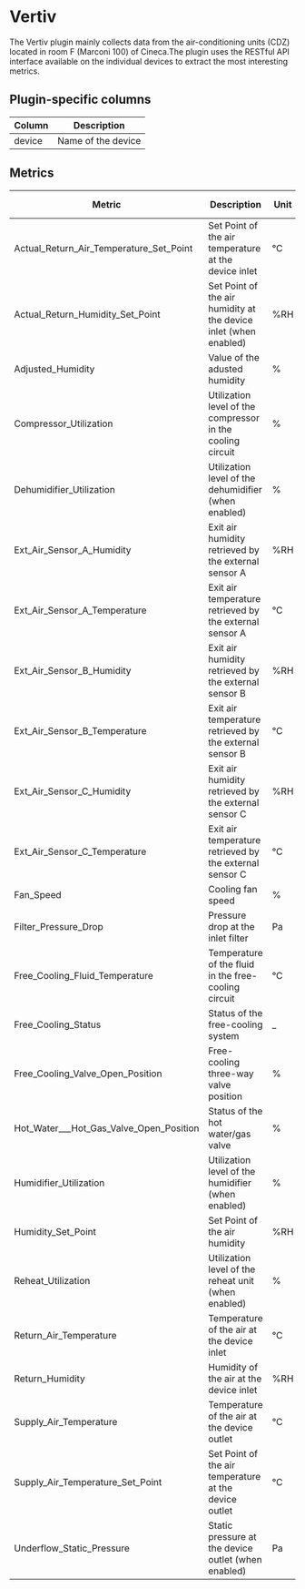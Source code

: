 # Vertiv
The Vertiv plugin mainly collects data from the air-conditioning units (CDZ) located in room F (Marconi 100) of Cineca.The plugin uses the RESTful API interface available on the individual devices to extract the most interesting metrics.

## Plugin-specific columns

|Column|Description|
|------|-----------|
|device|Name of the device| 

## Metrics
|Metric|Description|Unit|Value type|Sampling period|
|------|-----------|----|----------|---------------|
|Actual_Return_Air_Temperature_Set_Point|Set Point of the air temperature at the device inlet|°C|float|10s (per device)|
|Actual_Return_Humidity_Set_Point|Set Point of the air humidity at the device inlet (when enabled)|%RH|float|10s (per device)|
|Adjusted_Humidity|Value of the adusted humidity|%|float|10s (per device)|
|Compressor_Utilization|Utilization level of the compressor in the cooling circuit|%|float|10s (per device)|
|Dehumidifier_Utilization|Utilization level of the dehumidifier (when enabled)|%|float|10s (per device)|
|Ext_Air_Sensor_A_Humidity|Exit air humidity retrieved by the external sensor A|%RH|float|10s (per device)|
|Ext_Air_Sensor_A_Temperature|Exit air temperature retrieved by the external sensor A|°C|float|10s (per device)|
|Ext_Air_Sensor_B_Humidity|Exit air humidity retrieved by the external sensor B|%RH|float|10s (per device)|
|Ext_Air_Sensor_B_Temperature|Exit air temperature retrieved by the external sensor B|°C|float|10s (per device)|
|Ext_Air_Sensor_C_Humidity|Exit air humidity retrieved by the external sensor C|%RH|float|10s (per device)|
|Ext_Air_Sensor_C_Temperature|Exit air temperature retrieved by the external sensor C|°C|float|10s (per device)|
|Fan_Speed|Cooling fan speed|%|float|10s (per device)|
|Filter_Pressure_Drop|Pressure drop at the inlet filter|Pa|float|10s (per device)|
|Free_Cooling_Fluid_Temperature|Temperature of the fluid in the free-cooling circuit|°C|float|10s (per device)|
|Free_Cooling_Status|Status of the free-cooling system|_|float|10s (per device)|
|Free_Cooling_Valve_Open_Position|Free-cooling three-way valve position |%|float|10s (per device)|
|Hot_Water___Hot_Gas_Valve_Open_Position|Status of the hot water/gas valve|%|float|10s (per device)|
|Humidifier_Utilization|Utilization level of the humidifier (when enabled)|%|float|10s (per device)|
|Humidity_Set_Point|Set Point of the air humidity|%RH|float|10s (per device)|
|Reheat_Utilization|Utilization level of the reheat unit (when enabled)|%|float|10s (per device)|
|Return_Air_Temperature|Temperature of the air at the device inlet|°C|float|10s (per device)|
|Return_Humidity|Humidity of the air at the device inlet|%RH|float|10s (per device)|
|Supply_Air_Temperature|Temperature of the air at the device outlet|°C|float|10s (per device)|
|Supply_Air_Temperature_Set_Point|Set Point of the air temperature at the device outlet|°C|float|10s (per device)|
|Underflow_Static_Pressure|Static pressure at the device outlet (when enabled)|Pa|float|10s (per device)|
